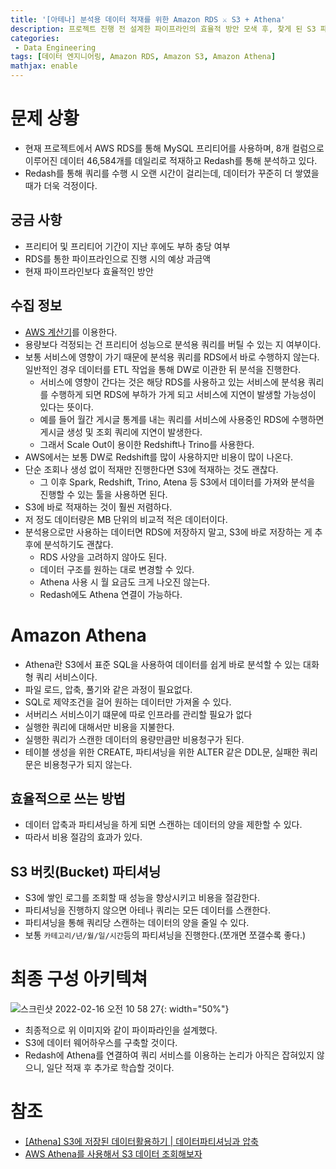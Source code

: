```yaml
---
title: '[아테나] 분석용 데이터 적재를 위한 Amazon RDS ⚔️ S3 + Athena'
description: 프로젝트 진행 전 설계한 파이프라인의 효율적 방안 모색 후, 찾게 된 S3 파티셔닝의 방법 및 새로운 아키텍쳐 설계 과정
categories:
 - Data Engineering
tags: [데이터 엔지니어링, Amazon RDS, Amazon S3, Amazon Athena]
mathjax: enable
---
```


# 문제 상황
- 현재 프로젝트에서 AWS RDS를 통해 MySQL 프리티어를 사용하며, 8개 컬럼으로 이루어진 데이터 46,584개를 데일리로 적재하고 Redash를 통해 분석하고 있다.
- Redash를 통해 쿼리를 수행 시 오랜 시간이 걸리는데, 데이터가 꾸준히 더 쌓였을 때가 더욱 걱정이다.

## 궁금 사항
- 프리티어 및 프리티어 기간이 지난 후에도 부하 충당 여부
- RDS를 통한 파이프라인으로 진행 시의 예상 과금액
- 현재 파이프라인보다 효율적인 방안

## 수집 정보
- [AWS 계산기](https://calculator.aws/#/?nc2=pr)를 이용한다.
- 용량보다 걱정되는 건 프리티어 성능으로 분석용 쿼리를 버틸 수 있는 지 여부이다.
- 보통 서비스에 영향이 가기 때문에 분석용 쿼리를 RDS에서 바로 수행하지 않는다.<br>일반적인 경우 데이터를 ETL 작업을 통해 DW로 이관한 뒤 분석을 진행한다.
    - 서비스에 영향이 간다는 것은 해당 RDS를 사용하고 있는 서비스에 분석용 쿼리를 수행하게 되면 RDS에 부하가 가게 되고 서비스에 지연이 발생할 가능성이 있다는 뜻이다.
    - 예를 들어 월간 게시글 통계를 내는 쿼리를 서비스에 사용중인 RDS에 수행하면 게시글 생성 및 조회 쿼리에 지연이 발생한다.
    - 그래서 Scale Out이 용이한 Redshift나 Trino를 사용한다.
- AWS에서는 보통 DW로 Redshift를 많이 사용하지만 비용이 많이 나온다.
- 단순 조회나 생성 없이 적재만 진행한다면 S3에 적재하는 것도 괜찮다.
    - 그 이후 Spark, Redshift, Trino, Atena 등 S3에서 데이터를 가져와 분석을 진행할 수 있는 툴을 사용하면 된다.
- S3에 바로 적재하는 것이 훨씬 저렴하다.
- 저 정도 데이터량은 MB 단위의 비교적 적은 데이터이다.
- 분석용으로만 사용하는 데이터면 RDS에 저장하지 말고, S3에 바로 저장하는 게 추후에 분석하기도 괜찮다.
    - RDS 사양을 고려하지 않아도 된다.
    - 데이터 구조를 원하는 대로 변경할 수 있다.
    - Athena 사용 시 월 요금도 크게 나오진 않는다.
    - Redash에도 Athena 연결이 가능하다.

# Amazon Athena
- Athena란 S3에서 표준 SQL을 사용하여 데이터를 쉽게 바로 분석할 수 있는 대화형 쿼리 서비스이다.
- 파일 로드, 압축, 풀기와 같은 과정이 필요없다.
- SQL로 제약조건을 걸어 원하는 데이터만 가져올 수 있다.
- 서버리스 서비스이기 떄문에 따로 인프라를 관리할 필요가 없다 
- 실행한 쿼리에 대해서만 비용을 지불한다.
- 실행한 쿼리가 스캔한 데이터의 용량만큼만 비용청구가 된다.
- 테이블 생성을 위한 CREATE, 파티셔닝을 위한 ALTER 같은 DDL문, 실패한 쿼리문은 비용청구가 되지 않는다.

## 효율적으로 쓰는 방법
- 데이터 압축과 파티셔닝을 하게 되면 스캔하는 데이터의 양을 제한할 수 있다.
- 따라서 비용 절감의 효과가 있다.

## S3 버킷(Bucket) 파티셔닝
- S3에 쌓인 로그를 조회할 때 성능을 향상시키고 비용을 절감한다.
- 파티셔닝을 진행하지 않으면 아테나 쿼리는 모든 데이터를 스캔한다.
- 파티셔닝을 통해 쿼리당 스캔하는 데이터의 양을 줄일 수 있다.
- 보통 `카테고리/년/월/일/시간`등의 파티셔닝을 진행한다.(쪼개면 쪼갤수록 좋다.)

# 최종 구성 아키텍쳐

![스크린샷 2022-02-16 오전 10 58 27](https://user-images.githubusercontent.com/79494088/154181830-de649b51-9756-4609-aa5b-c185dbc202f6.png){: width="50%"}

- 최종적으로 위 이미지와 같이 파이파라인을 설계했다.
- S3에 데이터 웨어하우스를 구축할 것이다.
- Redash에 Athena를 연결하여 쿼리 서비스를 이용하는 논리가 아직은 잡혀있지 않으니, 일단 적재 후 추가로 학습할 것이다.


# 참조
- [[Athena] S3에 저장된 데이터활용하기 | 데이터파티셔닝과 압축](https://pearlluck.tistory.com/537)
- [AWS Athena를 사용해서 S3 데이터 조회해보자](https://www.theteams.kr/teams/7937/post/70685)